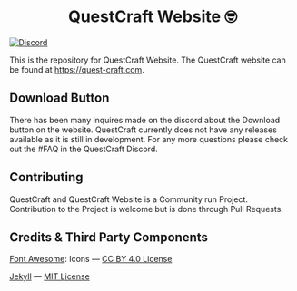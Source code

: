 <h1 align="center">QuestCraft Website 🤓</h1>

[![Discord](https://img.shields.io/discord/820767484042018829.svg?label=&logo=discord&logoColor=ffffff&color=7389D8&labelColor=6A7EC2)](https://discord.gg/cRdBUaUzcx)

This is the repository for QuestCraft Website. The QuestCraft website can be found at <a href="https://quest-craft.com/">https://quest-craft.com</a>.


## Download Button
There has been many inquires made on the discord about the Download button on the website. QuestCraft currently does not have any releases available as it is still in development. For any more questions please check out the #FAQ in the QuestCraft Discord.

## Contributing
QuestCraft and QuestCraft Website is a Community run Project. Contribution to the Project is welcome but is done through Pull Requests.  

## Credits & Third Party Components
[Font Awesome](https://fontawesome.com/): Icons —  [CC BY 4.0 License](https://creativecommons.org/licenses/by/4.0/)

[Jekyll](https://github.com/jekyll/jekyll) — [MIT License](https://github.com/jekyll/jekyll/blob/master/LICENSE)


